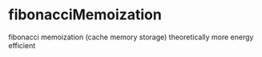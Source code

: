 # fibonacciMemoization

fibonacci memoization (cache memory storage) theoretically more energy efficient
